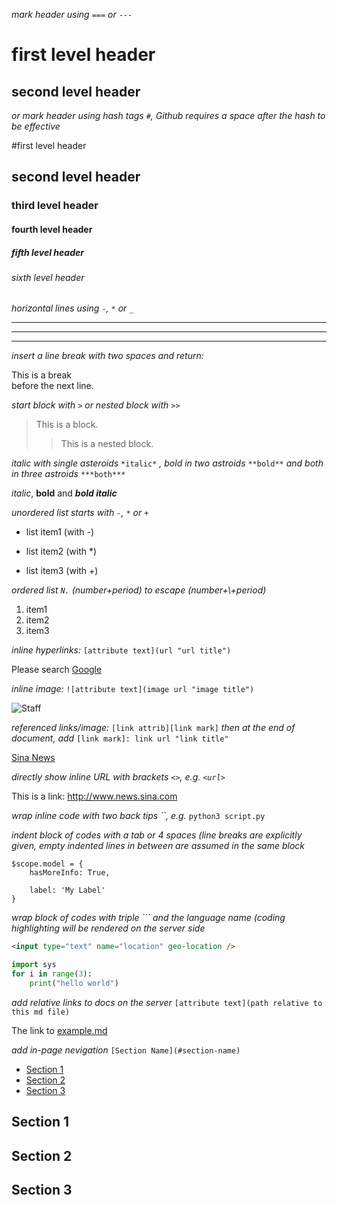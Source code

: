 *mark header using* `===` *or* `---`

first level header
=====

second level header
---

*or mark header using hash tags* `#`*, Github requires a space after the hash to be effective*

#first level header
## second level header
### third level header
#### fourth level header
##### fifth level header
###### sixth level header

*horizontal lines using* `-`*,* `*` *or* `_`

---
***
___


*insert a line break with two spaces and return:*

This is a break  
before the next line.

*start block with* `>` *or nested block with* `>>`

> This is a block.
>> This is a nested block.

*italic with single asteroids* `*italic*` *, bold in two astroids* `**bold**` *and both in three astroids* `***both***`

*italic*, **bold** and ***bold italic***

*unordered list starts with `-`, `*` or `+`*

- list item1 (with -)
* list item2 (with *)
+ list item3 (with +)

*ordered list `N.` (number+period) to escape (number+\\+period)*

1. item1
2. item2
3. item3

*inline hyperlinks:* `[attribute text](url "url title")`

Please search [Google](http://www.google.com "The google link")

*inline image:* `![attribute text](image url "image title")`

![Staff](https://www.harmony-church.org/wp-content/uploads/2016/09/praise-clipart-300x300.jpg "Music Staff")

*referenced links/image:* `[link attrib][link mark]` *then at the end of document, add* `[link mark]: link url "link title"`

[Sina News][Sina marker]

*directly show inline URL with brackets `<>`, e.g. `<url>`*

This is a link: <http://www.news.sina.com>

*wrap inline code with two back tips \`\`, e.g.* `python3 script.py`


*indent block of codes with a tab or 4 spaces (line breaks are explicitly given, empty indented lines in between are assumed in the same block*

	$scope.model = {
		hasMoreInfo: True,
		
		label: 'My Label'
	}

*wrap block of codes with triple \`\`\` and the language name (coding highlighting will be rendered on the server side*


```html
<input type="text" name="location" geo-location />
```

```python
import sys
for i in range(3):
	print("hello world")
```

*add relative links to docs on the server* `[attribute text](path relative to this md file)`

The link to [example.md](./example.md)

*add in-page nevigation*  `[Section Name](#section-name)`

- [Section 1](#section-1)
- [Section 2](#section-2)
- [Section 3](#section-3)


Section 1
----

Section 2
----

Section 3
----





[Sina marker]: http://www.news.sina.com/ "sina news page"







